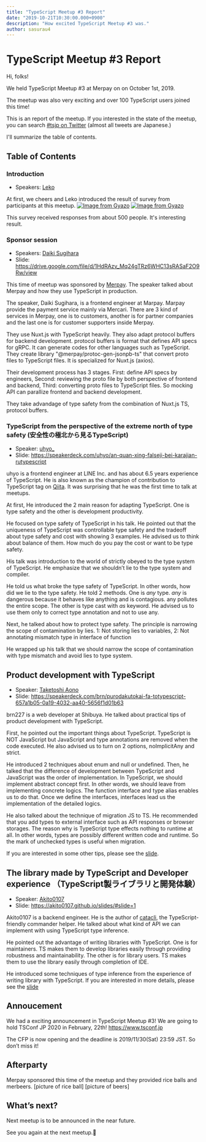 ```yaml
---
title: "TypeScript Meetup #3 Report"
date: "2019-10-21T10:30:00.000+0900"
description: "How excited TypeScript Meetup #3 was."
author: sasurau4
---
```


# TypeScript Meetup #3 Report

Hi, folks!

We held TypeScript Meetup #3 at Merpay on on October 1st, 2019.

The meetup was also very exciting and over 100 TypeScript users joined this time!

This is an report of the meetup. If you interested in the state of the meetup, you can search [#tsjp on Twitter](https://twitter.com/search?q=%23tsjp) (almost all tweets are Japanese.)

I'll summarize the table of contents.

## Table of Contents

### Introduction

- Speakers: [Leko](https://twitter.com/) 

At first, we cheers and Leko introduced the result of survey from participants at this meetup.
[![Image from Gyazo](https://i.gyazo.com/b9a717f9fab5b2e115534375bb6639b6.png)](https://gyazo.com/b9a717f9fab5b2e115534375bb6639b6)
[![Image from Gyazo](https://i.gyazo.com/90ae334a02874bb36319acd81c1315d2.png)](https://gyazo.com/90ae334a02874bb36319acd81c1315d2)

This survey received responses from about 500 people. It's interesting result.

### Sponsor session

- Speakers: [Daiki Sugihara](https://twitter.com/naughtLdy) 
- Slide: https://drive.google.com/file/d/1HdRAzv_Mq24gTRz6WHC13sRASaF2O9Rw/view

This time of meetup was sponsored by [Merpay](https://jp.merpay.com). The speaker talked about Merpay and how they use TypeScript in production.

The speaker, Daiki Sugihara, is a frontend engineer at Marpay.
Marpay provide the payment service mainly via Mercari. There are 3 kind of services in Merpay, one is to customers, another is for partner companies and the last one is for customer supporters inside Merpay.

They use Nuxt.js with TypeScript heavily. They also adapt protocol buffers for backend development. protocol buffers is format that defines API specs for gRPC. It can generate codes for other languages such as TypeScript. They create library "@merpay/protoc-gen-jsonpb-ts" that convert proto files to TypeScript files. It is specialized for Nuxt.js (axios).

Their development process has 3 stages. First: define API specs by engineers, Second: reviewing the proto file by both perspective of frontend and backend, Third: converting proto files to TypeScript files. So mocking API can parallize frontend and backend development.

They take advandage of type safety from the combination of Nuxt.js TS, protocol buffers.

### TypeScript from the perspective of the extreme north of type safety (安全性の極北から見るTypeScript)

- Speaker: [uhyo\_](https://twitter.com/uhyo)
- Slide: https://speakerdeck.com/uhyo/an-quan-xing-falseji-bei-karajian-rutypescript

uhyo is a frontend engineer at LINE Inc. and has about 6.5 years experience of TypeScript. He is also known as the champion of contribution to TypeScript tag on [Qiita](https://qiita.com/). It was surprising that he was the first time to talk at meetups.

At first, He introduced the 2 main reason for adapting TypeScript. One is type safety and the other is development productivity.

He focused on type safety of TypeScript in his talk. He pointed out that the uniqueness of TypeScript was controllable type safety and the tradeoff about type safety and cost with showing 3 examples. He advised us to think about balance of them. How much do you pay the cost or want to be type safety.

His talk was introduction to the world of strictly obeyed to the type system of TypeScript. He emphasize that we shouldn’t lie to the type system and compiler.

He told us what broke the type safety of TypeScript. In other words, how did we lie to the type safety. He told 2 methods. One is *any* type. *any* is dangerous because it behaves like anything and is contagious. any pollutes the entire scope. The other is type cast with *as* keyword. He advised us to use them only to correct type annotation and not to use any.

Next, he talked about how to protect type safety. The principle is narrowing the scope of contamination by lies. 1: Not storing lies to variables, 2: Not annotating mismatch type in interface of function

He wrapped up his talk that we should narrow the scope of contamination with type mismatch and avoid lies to type system.

## Product development with TypeScript

- Speaker: [Taketoshi Aono](https://twitter.com/brn227)
- Slide: https://speakerdeck.com/brn/purodakutokai-fa-totypescript-657a1b05-0a19-4032-aa40-5656f1d01b63

brn227 is a web developer at Shibuya. He talked about practical tips of product development with TypeScript.

First, he pointed out the important things about TypeScript. TypeScript is NOT JavaScript but JavaScript and type annotations are removed when the code executed. He also advised us to turn on 2 options, noImplicitAny and strict.

He introduced 2 techniques about enum and null or undefined. Then, he talked that the difference of development between TypeScript and JavaScript was the order of implementation. In TypeScript, we should implement abstract concept first. In other words, we should leave from implementing concrete logics. The function interface and type alias enables us to do that. Once we define the interfaces, interfaces lead us the implementation of the detailed logics.

He also talked about the technique of migration JS to TS. He recommended that you add types to external interface such as API responses or browser storages. The reason why is TypeScript type effects nothing to runtime at all. In other words, types are possibly different written code and runtime. So the mark of unchecked types is useful when migration.

If you are interested in some other tips, please see the [slide](https://speakerdeck.com/brn/purodakutokai-fa-totypescript-657a1b05-0a19-4032-aa40-5656f1d01b63).

## The library made by TypeScript and Developer experience （TypeScript製ライブラリと開発体験）

- Speaker: [Akito0107](https://twitter.com/Akito0107)
- Slide: https://akito0107.github.io/slides/#slide=1

Akito0107 is a backend engineer. He is the author of [catacli](https://github.com/akito0107/catacli), the TypeScript-friendly commander helper.
He talked about what kind of API we can implement with using TypeScript type inference. 

He pointed out the advantage of writing libraries with TypeScript. One is for maintainers. TS makes them to develop libraries easily through providing robustness and maintainability. The other is for library users. TS makes them to use the library easily through completion of IDE.

He introduced some techniques of type inference from the experience of writing library with TypeScript. If you are interested in more details, please see the [slide](https://akito0107.github.io/slides/#slide=1)

## Annoucement

We had a exciting announcement in TypeScript Meetup #3!
We are going to hold TSConf JP 2020 in February, 22th!
https://www.tsconf.jp

The CFP is now opening and the deadline is 2019/11/30(Sat) 23:59 JST. So don’t miss it!

## Afterparty

Merpay sponsored this time of the meetup and they provided rice balls and merbeers.
[picture of rice ball]
[picture of beers]

## What’s next?
Next meetup is to be announced in the near future.

See you again at the next meetup.👋

